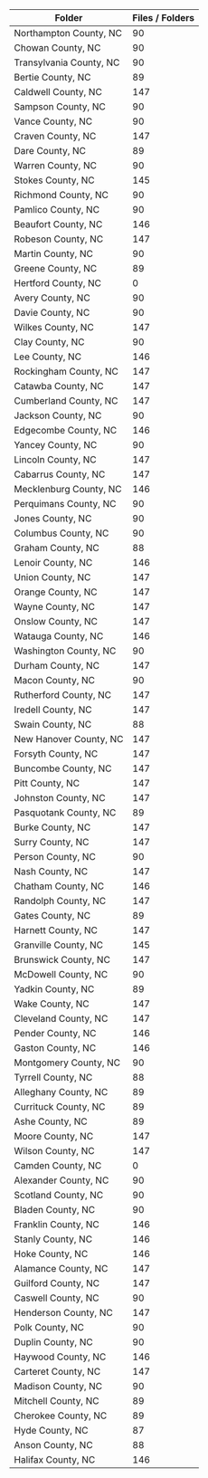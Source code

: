 | Folder                  |   Files / Folders |
|-------------------------|-------------------|
| Northampton County, NC  |                90 |
| Chowan County, NC       |                90 |
| Transylvania County, NC |                90 |
| Bertie County, NC       |                89 |
| Caldwell County, NC     |               147 |
| Sampson County, NC      |                90 |
| Vance County, NC        |                90 |
| Craven County, NC       |               147 |
| Dare County, NC         |                89 |
| Warren County, NC       |                90 |
| Stokes County, NC       |               145 |
| Richmond County, NC     |                90 |
| Pamlico County, NC      |                90 |
| Beaufort County, NC     |               146 |
| Robeson County, NC      |               147 |
| Martin County, NC       |                90 |
| Greene County, NC       |                89 |
| Hertford County, NC     |                 0 |
| Avery County, NC        |                90 |
| Davie County, NC        |                90 |
| Wilkes County, NC       |               147 |
| Clay County, NC         |                90 |
| Lee County, NC          |               146 |
| Rockingham County, NC   |               147 |
| Catawba County, NC      |               147 |
| Cumberland County, NC   |               147 |
| Jackson County, NC      |                90 |
| Edgecombe County, NC    |               146 |
| Yancey County, NC       |                90 |
| Lincoln County, NC      |               147 |
| Cabarrus County, NC     |               147 |
| Mecklenburg County, NC  |               146 |
| Perquimans County, NC   |                90 |
| Jones County, NC        |                90 |
| Columbus County, NC     |                90 |
| Graham County, NC       |                88 |
| Lenoir County, NC       |               146 |
| Union County, NC        |               147 |
| Orange County, NC       |               147 |
| Wayne County, NC        |               147 |
| Onslow County, NC       |               147 |
| Watauga County, NC      |               146 |
| Washington County, NC   |                90 |
| Durham County, NC       |               147 |
| Macon County, NC        |                90 |
| Rutherford County, NC   |               147 |
| Iredell County, NC      |               147 |
| Swain County, NC        |                88 |
| New Hanover County, NC  |               147 |
| Forsyth County, NC      |               147 |
| Buncombe County, NC     |               147 |
| Pitt County, NC         |               147 |
| Johnston County, NC     |               147 |
| Pasquotank County, NC   |                89 |
| Burke County, NC        |               147 |
| Surry County, NC        |               147 |
| Person County, NC       |                90 |
| Nash County, NC         |               147 |
| Chatham County, NC      |               146 |
| Randolph County, NC     |               147 |
| Gates County, NC        |                89 |
| Harnett County, NC      |               147 |
| Granville County, NC    |               145 |
| Brunswick County, NC    |               147 |
| McDowell County, NC     |                90 |
| Yadkin County, NC       |                89 |
| Wake County, NC         |               147 |
| Cleveland County, NC    |               147 |
| Pender County, NC       |               146 |
| Gaston County, NC       |               146 |
| Montgomery County, NC   |                90 |
| Tyrrell County, NC      |                88 |
| Alleghany County, NC    |                89 |
| Currituck County, NC    |                89 |
| Ashe County, NC         |                89 |
| Moore County, NC        |               147 |
| Wilson County, NC       |               147 |
| Camden County, NC       |                 0 |
| Alexander County, NC    |                90 |
| Scotland County, NC     |                90 |
| Bladen County, NC       |                90 |
| Franklin County, NC     |               146 |
| Stanly County, NC       |               146 |
| Hoke County, NC         |               146 |
| Alamance County, NC     |               147 |
| Guilford County, NC     |               147 |
| Caswell County, NC      |                90 |
| Henderson County, NC    |               147 |
| Polk County, NC         |                90 |
| Duplin County, NC       |                90 |
| Haywood County, NC      |               146 |
| Carteret County, NC     |               147 |
| Madison County, NC      |                90 |
| Mitchell County, NC     |                89 |
| Cherokee County, NC     |                89 |
| Hyde County, NC         |                87 |
| Anson County, NC        |                88 |
| Halifax County, NC      |               146 |